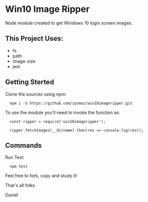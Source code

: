 # Win10 Image Ripper

Node module created to get Windows 10 login screen images.

## This Project Uses:
- fs
- path
- image-size
- jest

## Getting Sterted

Clone the sources using npm:
```
  npm i -S https://github.com/zyzmoz/win10imageripper.git
```

To use the module you'll need to invoke the function as:
```
  const ripper = require('win10imageripper');

  ripper.fetchImages(__dirname).then(res => console.log(res));
```

## Commands

Run Test:
```
  npm test 
```


Feel free to fork, copy and study it!

That's all folks

Daniel